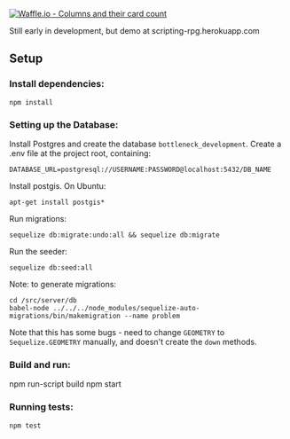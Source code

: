 [![Waffle.io - Columns and their card count](https://badge.waffle.io/lolney/bottleneck.svg?columns=all)](https://waffle.io/lolney/bottleneck)

Still early in development, but demo at scripting-rpg.herokuapp.com

## Setup

### Install dependencies:

```
npm install
```

### Setting up the Database:

Install Postgres and create the database `bottleneck_development`.
Create a .env file at the project root, containing:

```
DATABASE_URL=postgresql://USERNAME:PASSWORD@localhost:5432/DB_NAME
```

Install postgis. On Ubuntu:

```
apt-get install postgis*
```

Run migrations:

```
sequelize db:migrate:undo:all && sequelize db:migrate
```

Run the seeder:

```
sequelize db:seed:all
```

Note: to generate migrations:

```
cd /src/server/db
babel-node ../../../node_modules/sequelize-auto-migrations/bin/makemigration --name problem
```

Note that this has some bugs - need to change `GEOMETRY` to `Sequelize.GEOMETRY` manually, and doesn't create the `down` methods.

### Build and run:

npm run-script build
npm start

### Running tests:

```
npm test
```
